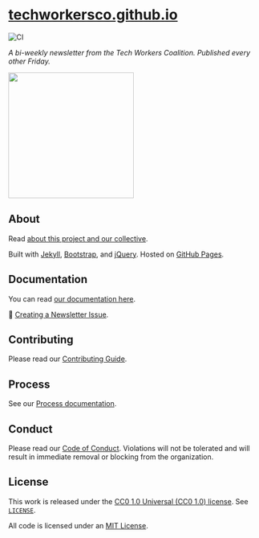 # [techworkersco.github.io](https://news.techworkerscoalition.org)

![CI](https://github.com/techworkersco/techworkersco.github.io/workflows/CI/badge.svg?branch=master)

*A bi-weekly newsletter from the Tech Workers Coalition. Published every other Friday.*

<img src="https://raw.githubusercontent.com/techworkersco/techworkersco.github.io/master/img/newsletter-team.png" width="250"/>

## About

Read [about this project and our collective](https://news.techworkerscoalition.org/about/).

Built with [Jekyll](https://jekyllrb.com), [Bootstrap](https://getbootstrap.com), and [jQuery](https://jquery.com). Hosted on [GitHub Pages](https://pages.github.com).

## Documentation

You can read [our documentation here](https://github.com/techworkersco/techworkersco.github.io/blob/master/.github/DOCUMENTATION.md).

:memo: [Creating a Newsletter Issue](https://github.com/techworkersco/techworkersco.github.io/blob/master/.github/DOCUMENTATION.md#generating-a-new-issue).

## Contributing

Please read our [Contributing Guide](https://github.com/techworkersco/techworkersco.github.io/blob/master/.github/CONTRIBUTING.md).

## Process

See our [Process documentation](https://github.com/techworkersco/techworkersco.github.io/blob/master/.github/PROCESS.md).

## Conduct

Please read our [Code of Conduct](https://github.com/techworkersco/techworkersco.github.io/blob/master/.github/CODE_OF_CONDUCT.md). Violations will not be tolerated and will result in immediate removal or blocking from the organization.

## License

This work is released under the [CC0 1.0 Universal (CC0 1.0) license](https://creativecommons.org/publicdomain/zero/1.0/). See [`LICENSE`](https://github.com/techworkersco/techworkersco.github.io/blob/master/LICENSE).

All code is licensed under an [MIT License](https://opensource.org/licenses/MIT).

